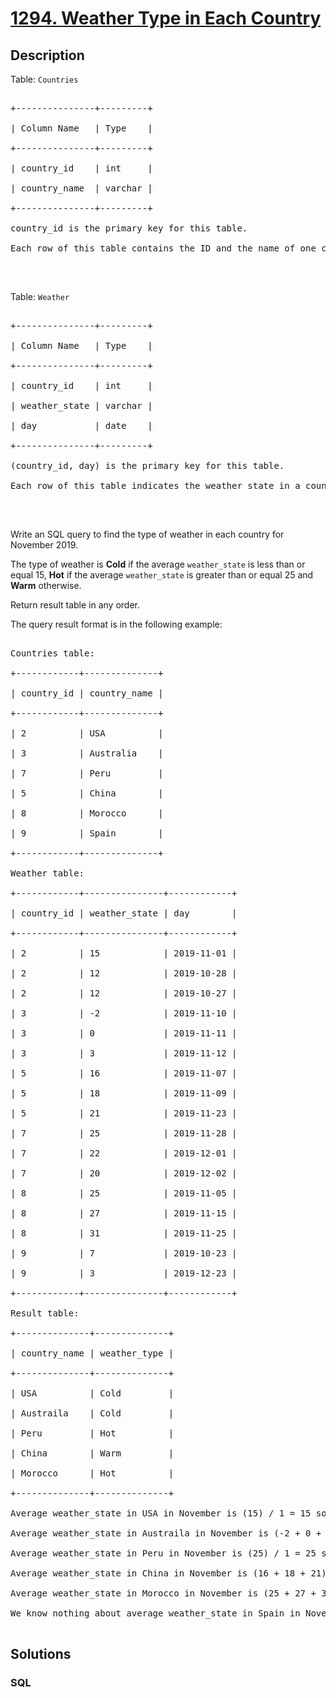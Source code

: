 # [1294. Weather Type in Each Country](https://leetcode.com/problems/weather-type-in-each-country)



## Description

<p>Table: <code>Countries</code></p>



<pre>

+---------------+---------+

| Column Name   | Type    |

+---------------+---------+

| country_id    | int     |

| country_name  | varchar |

+---------------+---------+

country_id is the primary key for this table.

Each row of this table contains the ID and the name of one country.

</pre>



<p>&nbsp;</p>



<p>Table: <code>Weather</code></p>



<pre>

+---------------+---------+

| Column Name   | Type    |

+---------------+---------+

| country_id    | int     |

| weather_state | varchar |

| day           | date    |

+---------------+---------+

(country_id, day) is the primary key for this table.

Each row of this table indicates the weather state in a country for one day.

</pre>



<p>&nbsp;</p>



<p>Write an SQL query to find the type of weather in each country for November 2019.</p>



<p>The type of weather is <strong>Cold</strong> if the average <code>weather_state</code> is less than or equal 15, <strong>Hot</strong> if the average <code>weather_state</code> is greater than or equal 25 and <strong>Warm</strong> otherwise.</p>



<p>Return result table in any order.</p>



<p>The query result format is in the following example:</p>



<pre>

Countries table:

+------------+--------------+

| country_id | country_name |

+------------+--------------+

| 2          | USA          |

| 3          | Australia    |

| 7          | Peru         |

| 5          | China        |

| 8          | Morocco      |

| 9          | Spain        |

+------------+--------------+

Weather table:

+------------+---------------+------------+

| country_id | weather_state | day        |

+------------+---------------+------------+

| 2          | 15            | 2019-11-01 |

| 2          | 12            | 2019-10-28 |

| 2          | 12            | 2019-10-27 |

| 3          | -2            | 2019-11-10 |

| 3          | 0             | 2019-11-11 |

| 3          | 3             | 2019-11-12 |

| 5          | 16            | 2019-11-07 |

| 5          | 18            | 2019-11-09 |

| 5          | 21            | 2019-11-23 |

| 7          | 25            | 2019-11-28 |

| 7          | 22            | 2019-12-01 |

| 7          | 20            | 2019-12-02 |

| 8          | 25            | 2019-11-05 |

| 8          | 27            | 2019-11-15 |

| 8          | 31            | 2019-11-25 |

| 9          | 7             | 2019-10-23 |

| 9          | 3             | 2019-12-23 |

+------------+---------------+------------+

Result table:

+--------------+--------------+

| country_name | weather_type |

+--------------+--------------+

| USA          | Cold         |

| Austraila    | Cold         |

| Peru         | Hot          |

| China        | Warm         |

| Morocco      | Hot          |

+--------------+--------------+

Average weather_state in USA in November is (15) / 1 = 15 so weather type is Cold.

Average weather_state in Austraila in November is (-2 + 0 + 3) / 3 = 0.333 so weather type is Cold.

Average weather_state in Peru in November is (25) / 1 = 25 so weather type is Hot.

Average weather_state in China in November is (16 + 18 + 21) / 3 = 18.333 so weather type is Warm.

Average weather_state in Morocco in November is (25 + 27 + 31) / 3 = 27.667 so weather type is Hot.

We know nothing about average weather_state in Spain in November so we don&#39;t include it in the result table. 

</pre>

## Solutions

<!-- tabs:start -->

### **SQL**

```sql

```

<!-- tabs:end -->